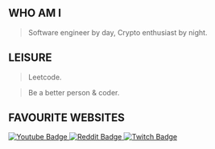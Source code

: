 
## WHO AM I
>Software engineer by day, Crypto enthusiast by night.

## LEISURE 
>Leetcode.

>Be a better person & coder.

## FAVOURITE WEBSITES

<div id="badges">
  <a href="https://www.youtube.com/">
    <img src="https://img.shields.io/badge/youtube-red?style=for-the-badge&logo=black" alt="Youtube Badge"/>
  </a>
  <a href="https://www.reddit.com/r/programming/">
    <img src="https://img.shields.io/badge/reddit-black?style=for-the-badge&logo=" alt="Reddit Badge"/>
  </a>
  <a href="https://www.twitch.tv">
    <img src="https://img.shields.io/badge/twitch-purple?style=for-the-badge&logo=" alt="Twitch Badge"/>
  </a>
</div>

<h1>
<img src="https://komarev.com/ghpvc/?username=ricksonnn&style=flat-square&color=blue" alt=""/>
</h1>
